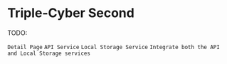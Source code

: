 # Triple-Cyber Second

TODO:

`Detail Page`
`API Service`
`Local Storage Service`
`Integrate both the API and Local Storage services`

